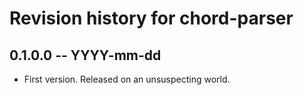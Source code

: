 # Revision history for chord-parser

## 0.1.0.0 -- YYYY-mm-dd

* First version. Released on an unsuspecting world.
